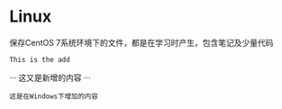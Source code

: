 # Linux
保存CentOS 7系统环境下的文件，都是在学习时产生，包含笔记及少量代码

```
This is the add
```

···
这又是新增的内容
···

```
这是在Windows下增加的内容
```
